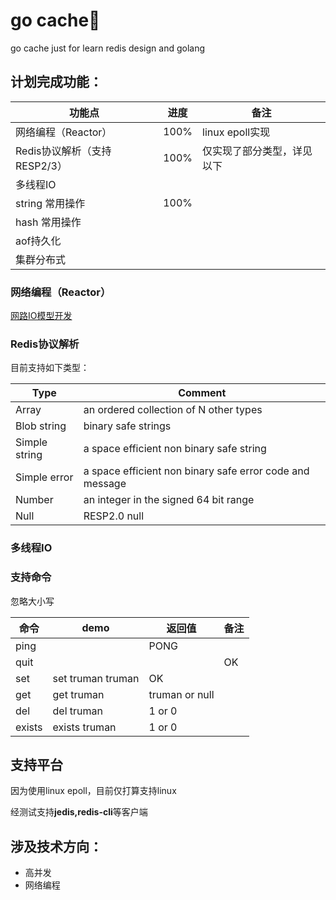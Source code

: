 # go cache:shit:
go cache just for learn redis design and golang

## 计划完成功能：
功能点|进度|备注
---|---|---
网络编程（Reactor）|100%|linux epoll实现
Redis协议解析（支持RESP2/3）|100%|仅实现了部分类型，详见以下
多线程IO||
string 常用操作|100%|
hash 常用操作||
aof持久化||
集群分布式||

### 网络编程（Reactor）
[网路IO模型开发](docs/网路IO模型开发.md)

### Redis协议解析
目前支持如下类型：

Type|Comment
---|---
Array|an ordered collection of N other types
Blob string| binary safe strings
Simple string|a space efficient non binary safe string
Simple error|a space efficient non binary safe error code and message
Number|an integer in the signed 64 bit range
Null|RESP2.0 null
### 多线程IO

### 支持命令
忽略大小写

命令|demo|返回值|备注
---|---|---|---
ping| |PONG|
quit| ||OK|
set|set truman truman|OK| 
get|get truman |truman or null| 
del|del truman |1 or 0| 
exists|exists truman |1 or 0| 
## 支持平台
因为使用linux epoll，目前仅打算支持linux

经测试支持**jedis,redis-cli**等客户端

## 涉及技术方向：
- 高并发
- 网络编程



